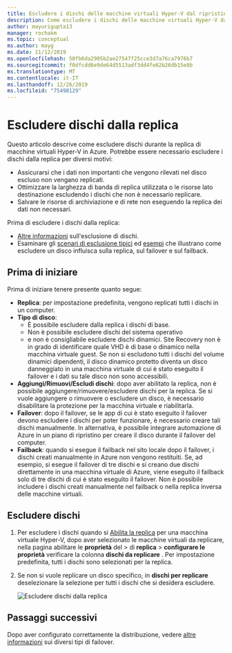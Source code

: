 ```yaml
---
title: Escludere i dischi delle macchine virtuali Hyper-V dal ripristino di emergenza in Azure con Azure Site Recovery
description: Come escludere i dischi delle macchine virtuali Hyper-V dalla replica in Azure con Azure Site Recovery.
author: mayurigupta13
manager: rochakm
ms.topic: conceptual
ms.author: mayg
ms.date: 11/12/2019
ms.openlocfilehash: 50fb6da2905b2ae27547f25cce3d7a76ca7976b7
ms.sourcegitcommit: f0dfcdd6e9de64d5513adf3dd4fe62b26db15e8b
ms.translationtype: MT
ms.contentlocale: it-IT
ms.lasthandoff: 12/26/2019
ms.locfileid: "75498129"
---
```

# <a name="exclude-disks-from-replication"></a>Escludere dischi dalla replica

Questo articolo descrive come escludere dischi durante la replica di macchine virtuali Hyper-V in Azure. Potrebbe essere necessario escludere i dischi dalla replica per diversi motivi:

- Assicurarsi che i dati non importanti che vengono rilevati nel disco escluso non vengano replicati.
- Ottimizzare la larghezza di banda di replica utilizzata o le risorse lato destinazione escludendo i dischi che non è necessario replicare.
- Salvare le risorse di archiviazione e di rete non eseguendo la replica dei dati non necessari.

Prima di escludere i dischi dalla replica:

- [Altre informazioni](exclude-disks-replication.md) sull'esclusione di dischi.
- Esaminare gli [scenari di esclusione tipici](exclude-disks-replication.md#typical-scenarios) ed [esempi](exclude-disks-replication.md#example-1-exclude-the-sql-server-tempdb-disk) che illustrano come escludere un disco influisca sulla replica, sul failover e sul failback.

## <a name="before-you-start"></a>Prima di iniziare

Prima di iniziare tenere presente quanto segue:

- **Replica**: per impostazione predefinita, vengono replicati tutti i dischi in un computer.
- **Tipo di disco**:
    - È possibile escludere dalla replica i dischi di base.
    - Non è possibile escludere dischi del sistema operativo
    - e non è consigliabile escludere dischi dinamici. Site Recovery non è in grado di identificare quale VHD è di base o dinamico nella macchina virtuale guest.  Se non si escludono tutti i dischi del volume dinamici dipendenti, il disco dinamico protetto diventa un disco danneggiato in una macchina virtuale di cui è stato eseguito il failover e i dati su tale disco non sono accessibili.
- **Aggiungi/Rimuovi/Escludi dischi**: dopo aver abilitato la replica, non è possibile aggiungere/rimuovere/escludere dischi per la replica. Se si vuole aggiungere o rimuovere o escludere un disco, è necessario disabilitare la protezione per la macchina virtuale e riabilitarla.
- **Failover**: dopo il failover, se le app di cui è stato eseguito il failover devono escludere i dischi per poter funzionare, è necessario creare tali dischi manualmente. In alternativa, è possibile integrare automazione di Azure in un piano di ripristino per creare il disco durante il failover del computer.
- **Failback**: quando si esegue il failback nel sito locale dopo il failover, i dischi creati manualmente in Azure non vengono restituiti. Se, ad esempio, si esegue il failover di tre dischi e si creano due dischi direttamente in una macchina virtuale di Azure, viene eseguito il failback solo di tre dischi di cui è stato eseguito il failover. Non è possibile includere i dischi creati manualmente nel failback o nella replica inversa delle macchine virtuali.

## <a name="exclude-disks"></a>Escludere dischi

1. Per escludere i dischi quando si [Abilita la replica](site-recovery-hyper-v-site-to-azure.md) per una macchina virtuale Hyper-V, dopo aver selezionato le macchine virtuali da replicare, nella pagina abilitare le **proprietà** del > di **replica** > **configurare le proprietà** verificare la colonna **dischi da replicare** . Per impostazione predefinita, tutti i dischi sono selezionati per la replica.
2. Se non si vuole replicare un disco specifico, in **dischi per replicare** deselezionare la selezione per tutti i dischi che si desidera escludere. 

    ![Escludere dischi dalla replica](./media/hyper-v-exclude-disk/enable-replication6-with-exclude-disk.png)


## <a name="next-steps"></a>Passaggi successivi
Dopo aver configurato correttamente la distribuzione, vedere [altre informazioni](failover-failback-overview.md) sui diversi tipi di failover.
